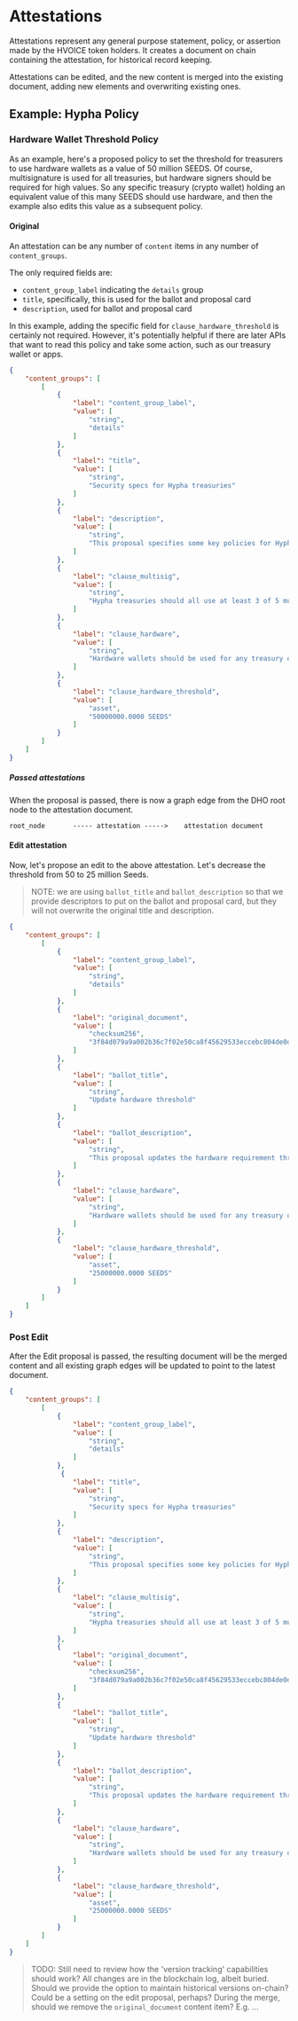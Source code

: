 # Attestations
Attestations represent any general purpose statement, policy, or assertion made by the HVOICE token holders. It creates a document on chain containing the attestation, for historical record keeping.  

Attestations can be edited, and the new content is merged into the existing document, adding new elements and overwriting existing ones.  

## Example: Hypha Policy
### Hardware Wallet Threshold Policy
As an example, here's a proposed policy to set the threshold for treasurers to use hardware wallets as a value of 50 million SEEDS. Of course, multisignature is used for all treasuries, but hardware signers should be required for high values. So any specific treasury (crypto wallet) holding an equivalent value of this many SEEDS should use hardware, and then the example also edits this value as a subsequent policy.

#### Original
An attestation can be any number of ```content``` items in any number of ```content_groups```.  

The only required fields are:
- ```content_group_label``` indicating the ```details``` group
- ```title```, specifically, this is used for the ballot and proposal card 
- ```description```, used for ballot and proposal card

In this example, adding the specific field for ```clause_hardware_threshold``` is certainly not required. However, it's potentially helpful if there are later APIs that want to read this policy and take some action, such as our treasury wallet or apps. 

``` json
{
    "content_groups": [
        [
            {
                "label": "content_group_label",
                "value": [
                    "string",
                    "details"
                ]
            },
            {
                "label": "title",
                "value": [
                    "string",
                    "Security specs for Hypha treasuries"
                ]
			},
			{
                "label": "description",
                "value": [
                    "string",
                    "This proposal specifies some key policies for Hypha treasuries"
                ]
            },
            {
                "label": "clause_multisig",
                "value": [
                    "string",
                    "Hypha treasuries should all use at least 3 of 5 multisig"
                ]
            },
            {
                "label": "clause_hardware",
                "value": [
                    "string",
                    "Hardware wallets should be used for any treasury over the value of 50 million Seeds"
                ]
			},
			{
                "label": "clause_hardware_threshold",
                "value": [
                    "asset",
                    "50000000.0000 SEEDS"
                ]
			}
        ]
    ]
}
```

##### Passed attestations
When the proposal is passed, there is now a graph edge from the DHO root node to the attestation document.

```
root_node       ----- attestation ----->    attestation document
```

#### Edit attestation
Now, let's propose an edit to the above attestation.  Let's decrease the threshold from 50 to 25 million Seeds. 

> NOTE: we are using ```ballot_title``` and ```ballot_description``` so that we provide descriptors to put on the ballot and proposal card, but they will not overwrite the original title and description.

``` json
{
    "content_groups": [
        [
            {
                "label": "content_group_label",
                "value": [
                    "string",
                    "details"
                ]
            },
            {
                "label": "original_document",
                "value": [
                    "checksum256",
                    "3f84d079a9a002b36c7f02e50ca8f45629533eccebc804de0d8d1d072608aa19"
                ]
            },
			{
                "label": "ballot_title",
                "value": [
                    "string",
                    "Update hardware threshold"
                ]
			},
			{
                "label": "ballot_description",
                "value": [
                    "string",
                    "This proposal updates the hardware requirement threshold from 50 million to 25 million"
                ]
            },            
            {
                "label": "clause_hardware",
                "value": [
                    "string",
                    "Hardware wallets should be used for any treasury over the value of 25 million Seeds"
                ]
			},
			{
                "label": "clause_hardware_threshold",
                "value": [
                    "asset",
                    "25000000.0000 SEEDS"
                ]
			}
        ]
    ]
}
```

### Post Edit
After the Edit proposal is passed, the resulting document will be the merged content and all existing graph edges will be updated to point to the latest document.

``` json
{
    "content_groups": [
        [
            {
                "label": "content_group_label",
                "value": [
                    "string",
                    "details"
                ]
            },
             {
                "label": "title",
                "value": [
                    "string",
                    "Security specs for Hypha treasuries"
                ]
			},
			{
                "label": "description",
                "value": [
                    "string",
                    "This proposal specifies some key policies for Hypha treasuries"
                ]
            },
            {
                "label": "clause_multisig",
                "value": [
                    "string",
                    "Hypha treasuries should all use at least 3 of 5 multisig"
                ]
            },
            {
                "label": "original_document",
                "value": [
                    "checksum256",
                    "3f84d079a9a002b36c7f02e50ca8f45629533eccebc804de0d8d1d072608aa19"
                ]
            },
			{
                "label": "ballot_title",
                "value": [
                    "string",
                    "Update hardware threshold"
                ]
			},
			{
                "label": "ballot_description",
                "value": [
                    "string",
                    "This proposal updates the hardware requirement threshold from 50 million to 25 million"
                ]
            },            
            {
                "label": "clause_hardware",
                "value": [
                    "string",
                    "Hardware wallets should be used for any treasury over the value of 25 million Seeds"
                ]
			},
			{
                "label": "clause_hardware_threshold",
                "value": [
                    "asset",
                    "25000000.0000 SEEDS"
                ]
			}
        ]
    ]
}
```

> TODO: Still need to review how the 'version tracking' capabilities should work?  All changes are in the blockchain log, albeit buried.  Should we provide the option to maintain historical versions on-chain?  Could be a setting on the edit proposal, perhaps?  During the merge, should we remove the ```original_document``` content item?  E.g. ...
